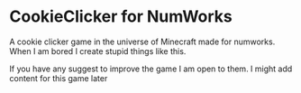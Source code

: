# CookieClicker for NumWorks
A cookie clicker game in the universe of Minecraft made for numworks.
When I am bored I create stupid things like this.

If you have any suggest to improve the game I am open to them.
I might add content for this game later